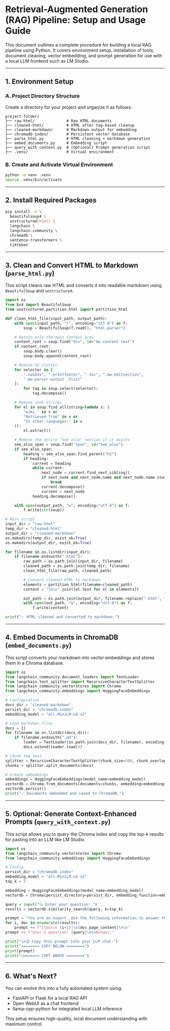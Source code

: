 # Retrieval-Augmented Generation (RAG) Pipeline: Setup and Usage Guide

This document outlines a complete procedure for building a local RAG pipeline using Python. It covers environment setup, installation of tools, document cleaning, vector embedding, and prompt generation for use with a local LLM frontend such as LM Studio.

---

## 1. Environment Setup

### A. Project Directory Structure
Create a directory for your project and organize it as follows:

```
project-folder/
├── raw-html/              # Raw HTML documents
├── cleaned-html/          # HTML after tag-based cleanup
├── cleaned-markdown/      # Markdown output for embedding
├── chromadb-index/        # Persistent vector database
├── parse_html.py          # HTML cleaning + markdown generation
├── embed_documents.py     # Embedding script
├── query_with_context.py  # (Optional) Prompt generation script
├── .venv/                 # Virtual environment
```

### B. Create and Activate Virtual Environment
```bash
python -m venv .venv
source .venv/bin/activate
```

---

## 2. Install Required Packages

```bash
pip install -U \
  beautifulsoup4 \
  unstructured[html] \
  langchain \
  langchain-community \
  chromadb \
  sentence-transformers \
  tiktoken
```

---

## 3. Clean and Convert HTML to Markdown (`parse_html.py`)

This script cleans raw HTML and converts it into readable markdown using `BeautifulSoup` and `unstructured`.

```python
import os
from bs4 import BeautifulSoup
from unstructured.partition.html import partition_html

def clean_html_file(input_path, output_path):
    with open(input_path, "r", encoding="utf-8") as f:
        soup = BeautifulSoup(f.read(), "html.parser")

    # Retain only the main content area
    content_root = soup.find("div", id="mw-content-text")
    if content_root:
        soup.body.clear()
        soup.body.append(content_root)

    # Remove UI clutter
    for selector in [
        ".navbox", ".printfooter", ".toc", ".mw-editsection",
        ".mw-parser-output .hlist"
    ]:
        for tag in soup.select(selector):
            tag.decompose()

    # Remove junk strings
    for el in soup.find_all(string=lambda s: (
        "wiki." in s or
        "Retrieved from" in s or
        "In other languages:" in s
    )):
        el.extract()

    # Remove the entire "See also" section if it exists
    see_also_span = soup.find("span", id="See_also")
    if see_also_span:
        heading = see_also_span.find_parent("h2")
        if heading:
            current = heading
            while current:
                next_node = current.find_next_sibling()
                if next_node and next_node.name and next_node.name.startswith("h"):
                    break
                current.decompose()
                current = next_node
            heading.decompose()

    with open(output_path, "w", encoding="utf-8") as f:
        f.write(str(soup))

# Main script
input_dir = "raw-html"
temp_dir = "cleaned-html"
output_dir = "cleaned-markdown"
os.makedirs(temp_dir, exist_ok=True)
os.makedirs(output_dir, exist_ok=True)

for filename in os.listdir(input_dir):
    if filename.endswith(".html"):
        raw_path = os.path.join(input_dir, filename)
        cleaned_path = os.path.join(temp_dir, filename)
        clean_html_file(raw_path, cleaned_path)

        # Convert cleaned HTML to markdown
        elements = partition_html(filename=cleaned_path)
        content = "\n\n".join([el.text for el in elements])

        out_path = os.path.join(output_dir, filename.replace(".html", ".md"))
        with open(out_path, "w", encoding="utf-8") as f:
            f.write(content)

print("✅ HTML cleaned and converted to markdown.")
```

---

## 4. Embed Documents in ChromaDB (`embed_documents.py`)

This script converts your markdown into vector embeddings and stores them in a Chroma database.

```python
import os
from langchain_community.document_loaders import TextLoader
from langchain.text_splitter import RecursiveCharacterTextSplitter
from langchain_community.vectorstores import Chroma
from langchain_community.embeddings import HuggingFaceEmbeddings

# Configuration
docs_dir = "cleaned-markdown"
persist_dir = "chromadb-index"
embedding_model = "all-MiniLM-L6-v2"

# Load markdown files
docs = []
for filename in os.listdir(docs_dir):
    if filename.endswith(".md"):
        loader = TextLoader(os.path.join(docs_dir, filename), encoding="utf-8")
        docs.extend(loader.load())

# Chunk the text
splitter = RecursiveCharacterTextSplitter(chunk_size=500, chunk_overlap=100)
chunks = splitter.split_documents(docs)

# Create embeddings
embeddings = HuggingFaceEmbeddings(model_name=embedding_model)
vectordb = Chroma.from_documents(documents=chunks, embedding=embeddings, persist_directory=persist_dir)
vectordb.persist()
print("✅ Documents embedded and saved to ChromaDB.")
```

---

## 5. Optional: Generate Context-Enhanced Prompts (`query_with_context.py`)

This script allows you to query the Chroma index and copy the top-k results for pasting into an LLM like LM Studio.

```python
import os
from langchain_community.vectorstores import Chroma
from langchain_community.embeddings import HuggingFaceEmbeddings

# Config
persist_dir = "chromadb-index"
embedding_model = "all-MiniLM-L6-v2"
top_k = 5

embedding = HuggingFaceEmbeddings(model_name=embedding_model)
vectordb = Chroma(persist_directory=persist_dir, embedding_function=embedding)

query = input("🔍 Enter your question: ")
results = vectordb.similarity_search(query, k=top_k)

prompt = "You are an expert. Use the following information to answer the user's question.\n\n"
for i, doc in enumerate(results):
    prompt += f"[Source {i+1}]\n{doc.page_content}\n\n"
prompt += f"User's question: {query}\n\nAnswer:"

print("\n📋 Copy this prompt into your LLM chat:")
print("======== COPY BELOW ========")
print(prompt)
print("======== COPY ABOVE ========")
```

---

## 6. What's Next?

You can evolve this into a fully automated system using:
- FastAPI or Flask for a local RAG API
- Open WebUI as a chat frontend
- llama-cpp-python for integrated local LLM inference

This setup ensures high-quality, local document understanding with maximum control.
